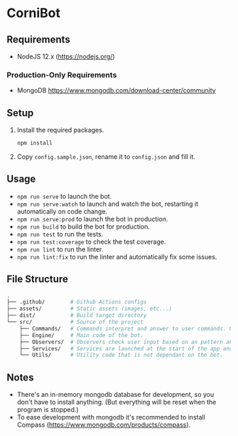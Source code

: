 # CorniBot

## Requirements

* NodeJS 12.x (<https://nodejs.org/>)

### Production-Only Requirements

* MongoDB <https://www.mongodb.com/download-center/community>

## Setup

1) Install the required packages.

    ```bash
    npm install
    ```

2) Copy `config.sample.json`, rename it to `config.json` and fill it.

## Usage

* `npm run serve` to launch the bot.
* `npm run serve:watch` to launch and watch the bot, restarting it automatically on code change.
* `npm run serve:prod` to launch the bot in production.
* `npm run build` to build the bot for production.
* `npm run test` to run the tests.
* `npm run test:coverage` to check the test coverage.
* `npm run lint` to run the linter.
* `npm run lint:fix` to run the linter and automatically fix some issues.

## File Structure

```bash
.
├── .github/        # Github Actions configs
├── assets/         # Static assets (images, etc...)
├── dist/           # Build target directory
└── src/            # Source of the project
    ├── Commands/   # Commands interpret and answer to user commands. One subdirectoy per CommandGroup (User, Moderation, Fun, etc...) and one file per Command.
    ├── Engine/     # Main code of the bot.
    ├── Observers/  # Observers check user input based on an pattern and run code. One file per Observer.
    ├── Services/   # Services are launched at the start of the app and run without user input. One file per Service. They can be accessed from Commands and Observers.
    └── Utils/      # Utility code that is not dependant on the bot.
```

## Notes

* There's an in-memory mongodb database for development, so you don't have to install anything. (But everything will be reset when the program is stopped.)
* To ease development with mongodb it's recommended to install Compass (<https://www.mongodb.com/products/compass>).
